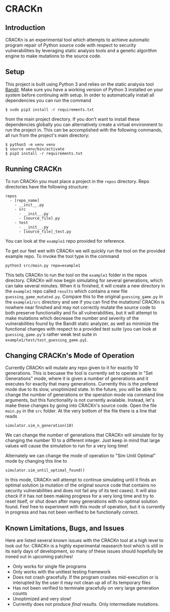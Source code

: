 # CRACKn
## Introduction
CRACKn is an experimental tool which attempts to achieve automatic program repair of Python source code with respect to security vulnerabilities by leveraging static analysis tools and a genetic algorithm engine to make mutations to the source code.

## Setup
This project is built using Python 3 and relies on the static analysis tool [Bandit](https://pypi.org/project/bandit/). Make sure you have a working version of Python 3 installed on your system before continuing with setup. In order to automatically install all dependencies you can run the command

`$ sudo pip3 install -r requirements.txt` 

from the main project directory. If you don't want to install these dependencies globally you can alternatively create a virtual environment to run the project in. This can be accomplished with the following commands, all run from the project's main directory:

```
$ python3 -m venv venv
$ source venv/bin/activate
$ pip3 install -r requirements.txt
```

## Running CRACKn
To run CRACKn you must place a project in the `repos` directory. Repo directories have the following structure:

```
repos
  - [repo_name]
    - __init__.py
    - src
      - __init__.py
      - [source_file].py
    - test
      - __init__.py
      - [source_file]_test.py
```

You can look at the `example1` repo provided for reference.

To get our feet wet with CRACKn we will quickly run the tool on the provided example repo. To invoke the tool type in the command 

`python3 src/main.py repo=example1`

This tells CRACKn to run the tool on the `example1` folder in the repos directory. CRACKn will now begin simulating for several generations, which can take several minutes. When it is finished, it will create a new directory in the `example1` repo called `results` which contains a new file `guessing_game_mutated.py`. Compare this to the original `guessing_game.py` in the `example1/src` directory and see if you can find the mutations! CRACKn is nowhere near finished and may not correctly mutate the source code to both preserve functionality and fix all vulnerabilities, but it will attempt to make mutations which decrease the number and severity of the vulnerabilities found by the Bandit static analyzer, as well as minimize the functional changes with respect to a provided test suite (you can look at `guessing_game.py`'s rather weak test suite in `example1/test/test_guessing_game.py`).

## Changing CRACKn's Mode of Operation
Currently CRACKn will mutate any repo given to it for exactly 10 generations. This is becuase the tool is currently set to operate in "Set Generations" mode, where it is given a number of generations and it executes for exactly that many generations. Currently this is the prefered mode due to its slow, unoptimized state. In the future, you will be able to change the number of generations or the operation mode via command line arguments, but this functionality is not currently avialable. Instead, let's make these changes by going into CRACKn's source code. Open the file `main.py` in the `src` folder. At the very bottom of the file there is a line that reads

`simulator.sim_n_generation(10)`

We can change the number of generations that CRACKn will simulate for by changing the number 10 to a different integer. Just keep in mind that large values will cause the simulation to run for a very long time!

Alternately we can change the mode of operation to "Sim Until Optimal" mode by changing this line to

`simulator.sim_until_optimal_found()`

In this mode, CRACKn will attempt to continue simulating until it finds an optimal solution (a mutation of the original source code that contains no security vulnerabilities and does not fail any of its test cases). It will also check if it has not been making progress for a very long time and try to reset itself, or shut down after many generations with no optimal solution found. Feel free to experiment with this mode of operation, but it is currently in progress and has not been verified to be functionally correct.

## Known Limitations, Bugs, and Issues
Here are listed several known issues with the CRACKn tool at a high level to look out for. CRACKn is a highly experimental reasearch tool which is still in its early days of development, so many of these issues should hopefully be ironed out in upcoming patches!

- Only works for single file programs
- Only works with the unittest testing framework
- Does not crash gracefully. If the program crashes mid-execution or is interupted by the user it may not clean up all of its temporary files
- Has not been verified to terminate gracefully on very large generation counts
- Unoptimized and very slow!
- Currently does not produce *final* results. Only intermediate mutations.
